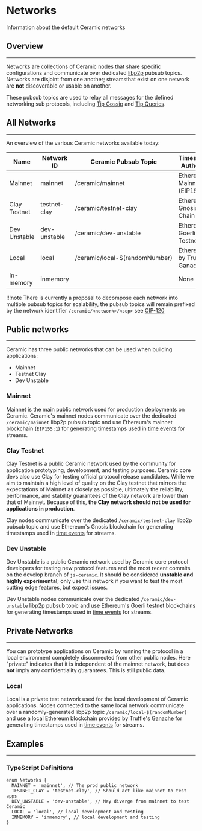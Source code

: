 # Networks

Information about the default Ceramic networks

## Overview
---

Networks are collections of Ceramic [nodes](../../js-ceramic/nodes/overview.md) that share specific configurations and communicate over dedicated [libp2p](https://libp2p.io/) pubsub topics. Networks are disjoint from one another; streamsthat exist on one network are **not** discoverable or usable on another.

These pubsub topics are used to relay all messages for the defined networking sub protocols, including [Tip Gossip](tip-gossip.md) and [Tip Queries](tip-queries.md). 

## All Networks
---

An overview of the various Ceramic networks available today:

| Name | Network ID | Ceramic Pubsub Topic | Timestamp Authority | Type |
| --- | --- | --- | --- | --- |
| Mainnet | mainnet | /ceramic/mainnet | Ethereum Mainnet (EIP155:1) | Public |
| Clay Testnet | testnet-clay | /ceramic/testnet-clay | Ethereum Gnosis Chain | Public |
| Dev Unstable | dev-unstable | /ceramic/dev-unstable | Ethereum Goerli Testnet | Public |
| Local | local | /ceramic/local-$(randomNumber) | Ethereum by Truffle Ganache | Private |
| In-memory | inmemory |  | None | Private |

!!!note
    There is currently a proposal to decompose each network into multiple pubsub topics for scalability, the pubsub topics will remain prefixed by the network identifier `/ceramic/<network>/<sep>` see [CIP-120](https://github.com/ceramicnetwork/CIP/blob/main/CIPs/cip-120.md)

## Public networks
---

Ceramic has three public networks that can be used when building applications:

- Mainnet
- Testnet Clay
- Dev Unstable

### Mainnet

Mainnet is the main public network used for production deployments on Ceramic. Ceramic's mainnet nodes communicate over the dedicated `/ceramic/mainnet` libp2p pubsub topic and use Ethereum's mainnet blockchain (`EIP155:1`) for generating timestamps used in [time events](../streams/event-log.md) for streams. 

### Clay Testnet

Clay Testnet is a public Ceramic network used by the community for application prototyping, development, and testing purposes. Ceramic core devs also use Clay for testing official protocol release candidates. While we aim to maintain a high level of quality on the Clay testnet that mirrors the expectations of Mainnet as closely as possible, ultimately the reliability, performance, and stability guarantees of the Clay network are lower than that of Mainnet. Because of this, **the Clay network should not be used for applications in production**. 

Clay nodes communicate over the dedicated `/ceramic/testnet-clay` libp2p pubsub topic and use Ethereum's Gnosis blockchain for generating timestamps used in [time events](../streams/event-log.md) for streams.

### Dev Unstable

Dev Unstable is a public Ceramic network used by Ceramic core protocol developers for testing new protocol features and the most recent commits on the develop branch of `js-ceramic`. It should be considered **unstable and highly experimental**; only use this network if you want to test the most cutting edge features, but expect issues.

Dev Unstable nodes communicate over the dedicated `/ceramic/dev-unstable` libp2p pubsub topic and use Ethereum's Goerli testnet blockchains for generating timestamps used in [time events](../streams/event-log.md) for streams. 

## Private Networks
---

You can prototype applications on Ceramic by running the protocol in a local environment completely disconnected from other public nodes. Here "private" indicates that it is independent of the mainnet network, but does **not** imply any confidentiality guarantees. This is still public data.

### Local

Local is a private test network used for the local development of Ceramic applications. Nodes connected to the same local network communicate over a randomly-generated libp2p topic `/ceramic/local-$(randomNumber)` and use a local Ethereum blockchain provided by Truffle's [Ganache](https://trufflesuite.com/ganache/) for generating timestamps used in [time events](../streams/event-log.md) for streams. 

## Examples
---

### TypeScript Definitions

```tsx
enum Networks {
  MAINNET = 'mainnet', // The prod public network
  TESTNET_CLAY = 'testnet-clay', // Should act like mainnet to test apps
  DEV_UNSTABLE = 'dev-unstable', // May diverge from mainnet to test Ceramic
  LOCAL = 'local', // local development and testing
  INMEMORY = 'inmemory', // local development and testing
}
```